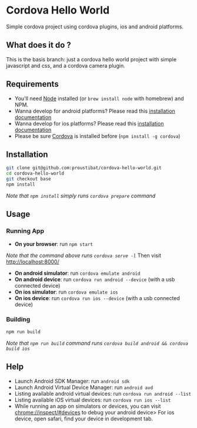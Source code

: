 # Cordova Hello World

Simple cordova project using cordova plugins, ios and android platforms.

## What does it do ?
This is the basis branch: just a cordova hello world project with simple javascript and css, and a cordova camera plugin. 

## Requirements

- You'll need [Node](https://nodejs.org/en/download/) installed (or `brew install node` with homebrew) and NPM.
- Wanna develop for android platforms? Please read this [installation documentation](https://cordova.apache.org/docs/en/latest/guide/platforms/android/index.html)
- Wanna develop for ios platforms? Please read this [installation documentation](https://cordova.apache.org/docs/en/latest/guide/platforms/ios/index.html)
- Please be sure [Cordova](https://cordova.apache.org/) is installed before (`npm install -g cordova`)

## Installation

```sh
git clone git@github.com:proustibat/cordova-hello-world.git
cd cordova-hello-world
git checkout base
npm install
```
*Note that `npm install` simply runs `cordova prepare` command*


## Usage

### Running App

* **On your browser**: run `npm start`

*Note that the command above runs `cordova serve -l`*
Then visit [http://localhost:8000/](http://localhost:8000/)

* **On android simulator**: run `cordova emulate android`
* **On android device**: run `cordova run android --device` (with a usb connected device)
* **On ios simulator**: run `cordova emulate ios`
* **On ios device**: run `cordova run ios --device` (with a usb connected device)

### Building
```sh
npm run build
```
*Note that `npm run build` command runs `cordova build android && cordova build ios`*

## Help
- Launch Android SDK Manager: run `android sdk`
- Launch Android Virtual Device Manager: run `android avd`
- Listing available android virtual devices: run `cordova run android --list`
- Listing available iOS virtual devices: run `cordova run ios --list`
- While running an app on simulators or devices, you can visit [chrome://inspect/#devices](chrome://inspect/#devices) to debug your android device> For ios device, open safari, find your device in development tab.





